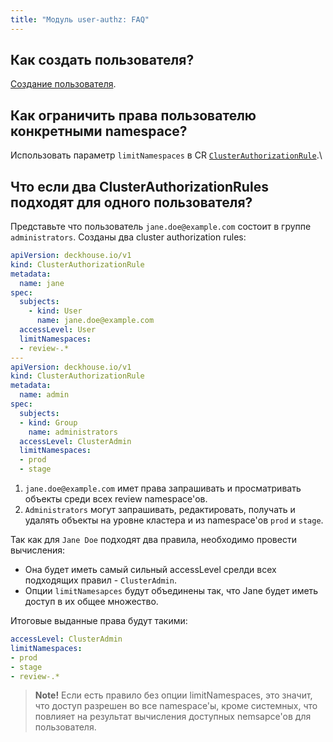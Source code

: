 ```yaml
---
title: "Модуль user-authz: FAQ"
---
```


## Как создать пользователя?

[Создание пользователя](usage.html#создание-пользователя).

## Как ограничить права пользователю конкретными namespace?

Использовать параметр `limitNamespaces` в CR [`ClusterAuthorizationRule`](../../modules/140-user-authz/cr.html#clusterauthorizationrule).\

## Что если два ClusterAuthorizationRules подходят для одного пользователя?

Представьте что пользователь `jane.doe@example.com` состоит в группе `administrators`. Созданы два cluster authorization rules:

```yaml
apiVersion: deckhouse.io/v1
kind: ClusterAuthorizationRule
metadata:
  name: jane
spec:
  subjects:
    - kind: User
      name: jane.doe@example.com
  accessLevel: User
  limitNamespaces:
  - review-.*
---
apiVersion: deckhouse.io/v1
kind: ClusterAuthorizationRule
metadata:
  name: admin
spec:
  subjects:
  - kind: Group
    name: administrators
  accessLevel: ClusterAdmin
  limitNamespaces:
  - prod
  - stage
```

1. `jane.doe@example.com` имет права запрашивать и просматривать объекты среди всех review namespace'ов.
2. `Administrators` могут запрашивать, редактировать, получать и удалять объекты на уровне кластера и из namespace'ов `prod` и `stage`.

Так как для `Jane Doe` подходят два правила, необходимо провести вычисления:
* Она будет иметь самый сильный accessLevel срелди всех подходящих правил - `ClusterAdmin`.
* Опции `limitNamesapces` будут объединены так, что Jane будет иметь доступ в их общее множество.

Итоговые выданные права будут такими:
```yaml
accessLevel: ClusterAdmin
limitNamespaces:
- prod
- stage
- review-.*
```

> **Note!** Если есть правило без опции limitNamespaces, это значит, что доступ разрешен во все namespace'ы, кроме системных, что повлияет на результат вычисления доступных nemsapce'ов для пользователя.
